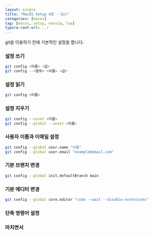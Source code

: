 ```yaml
---
layout: single
title: "MacOS Setup 4장 - Git"
categories: [macos]
tag: [macos, setup, neovim, lua]
typora-root-url: ../
---
```


git을 이용하기 전에 기본적인 설정을 합니다.

### 설정 쓰기

```bash
git config <이름> <값>
git config --<범위> <이름> <값>
```

### 설정 읽기

```bash
git config <이름>
```

### 설정 지우기

```bash
git config --unset <이름>
git config --global --unset <이름>
```

### 사용자 이름과 이메일 설정

```bash
git config --global user.name "이름"
git config --global user.email "example@email.com"
```

### 기본 브랜치 변경

```bash
git config --global init.defaultBranch main
```

### 기본 에디터 변경

```bash
git config --global core.editor "code --wait --disable-extensions"
```

### 단축 명령어 설정

### 마치면서
